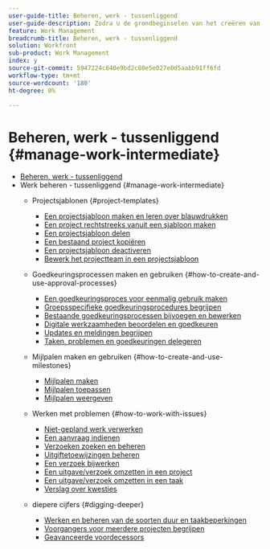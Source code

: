 ```yaml
---
user-guide-title: Beheren, werk - tussenliggend
user-guide-description: Zodra u de grondbeginselen van het creëren van, het plannen van en het leiden van projecten hebt geleerd, zijn er een paar meer dingen u zou moeten weten om het beste uit Workfront te krijgen.
feature: Work Management
breadcrumb-title: Beheren, werk - tussenliggend
solution: Workfront
sub-product: Work Management
index: y
source-git-commit: 5947224c840e9bd2c80e5e027e0d5aabb91ff6fd
workflow-type: tm+mt
source-wordcount: '180'
ht-degree: 0%

---
```




# Beheren, werk - tussenliggend {#manage-work-intermediate}

+ [Beheren, werk - tussenliggend](overview.md)
+ Werk beheren - tussenliggend {#manage-work-intermediate}
   + Projectsjablonen {#project-templates}
      + [Een projectsjabloon maken en leren over blauwdrukken](create-a-project-template.md)
      + [Een project rechtstreeks vanuit een sjabloon maken](create-a-project-directly-from-a-template.md)
      + [Een projectsjabloon delen](share-a-project-template.md)
      + [Een bestaand project kopiëren](copy-an-existing-project.md)
      + [Een projectsjabloon deactiveren](deactivate-a-project-template.md)
      + [Bewerk het projectteam in een projectsjabloon](edit-the-project-team-in-a-project-template.md)

   + Goedkeuringsprocessen maken en gebruiken {#how-to-create-and-use-approval-processes}
      + [Een goedkeuringsproces voor eenmalig gebruik maken](create-a-single-use-approval-process.md)
      + [Groepsspecifieke goedkeuringsprocedures begrijpen](group-specific-approval-processes.md)
      + [Bestaande goedkeuringsprocessen bijvoegen en bewerken](attach-and-edit-existing-approval-processes.md)
      + [Digitale werkzaamheden beoordelen en goedkeuren](review-and-approve-digital-work.md)
      + [Updates en meldingen begrijpen](understand-updates-and-notifications.md)
      + [Taken, problemen en goedkeuringen delegeren](delegate-approvals.md)

   + Mijlpalen maken en gebruiken {#how-to-create-and-use-milestones}
      + [Mijlpalen maken](creating-milestones.md)
      + [Mijlpalen toepassen](apply-milestones.md)
      + [Mijlpalen weergeven](view-milestones.md)

   + Werken met problemen {#how-to-work-with-issues}
      + [Niet-gepland werk verwerken](handle-unplanned-work.md)
      + [Een aanvraag indienen](make-a-request.md)
      + [Verzoeken zoeken en beheren](find-requests.md)
      + [Uitgiftetoewijzingen beheren](manage-issue-assignments.md)
      + [Een verzoek bijwerken](update-a-request.md)
      + [Een uitgave/verzoek omzetten in een project](create-a-project-from-a-request.md)
      + [Een uitgave/verzoek omzetten in een taak](convert-issues-to-other-work-items.md)
      + [Verslag over kwesties](report-on-issues.md)

   + diepere cijfers {#digging-deeper}
      + [Werken en beheren van de soorten duur en taakbeperkingen](understand-and-manage-duration-types-and-task-constraints.md)
      + [Voorgangers voor meerdere projecten begrijpen](understand-cross-project-predecessors.md)
      + [Geavanceerde voordecessors](advanced-predecessors.md)
